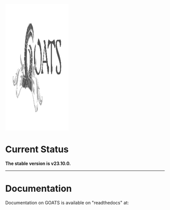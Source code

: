 <!-- <table style="width:100%">
<tr>
  <td><img src="./graphics/GOATS_logo.png" width="100" height="100"></td>
</tr>
<tr>
  <td><font size="18">Gemini Observation and Analysis of Targets System/font></td>
</tr>
</table>
 -->
<img src="./graphics/GOATS_logo.png" alt="GOATS logo" style="height: 400px; width:200px;" text="BLah"/>

# Current Status
**The stable version is v23.10.0.**  

---
# Documentation
Documentation on GOATS is available on "readthedocs" at:


